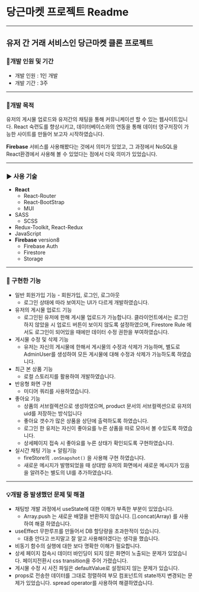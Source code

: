 # 당근마켓 프로젝트 Readme

---

## 유저 간 거래 서비스인 당근마켓 클론 프로젝트

### 🚩개발 인원 및 기간

- 개발 인원 : 1인 개발
- 개발 기간 : 3주

---

### 🌝개발 목적

 유저의 게시물 업로드와 유저간의 채팅을 통해 커뮤니케이션 할 수 있는 웹사이트입니다. React 숙련도를 향상시키고, 데이터베이스와의 연동을 통해 데이터 영구저장이 가능한 사이트를 만들어 보고자 시작하였습니다. 

**Firebase** 서비스를 사용해봤다는 것에서 의미가 있었고, 그 과정에서 NoSQL을 React환경에서 사용해 볼 수 있었다는 점에서 더욱 의미가 있었습니다.

---

### ▶️ 사용 기술

- **React**
    - React-Router
    - React-BootStrap
    - MUI
- SASS
    - SCSS
- Redux-Toolkit, React-Redux
- JavaScript
- **Firebase** version8
    - Firebase Auth
    - Firestore
    - Storage

---

### 🎯 구현한 기능

- 일반 회원가입 기능 - 회원가입, 로그인, 로그아웃
    - 로그인 상태에 따라 보여지는 UI가 다르게 개발하였습니다.
- 유저의 게시물 업로드 기능
    - 로그인된 유저에 한해 게시물 업로드가 가능합니다. 클라이언트에서는 로그인 하지 않았을 시 업로드 버튼이 보이지 않도록 설정하였으며, Firestore Rule 에서도 로그인이 되어있을 때에만 데이터 수정 권한을 부여하였습니다.
- 게시물 수정 및 삭제 기능
    - 유저는 자신의 게시물에 한해서 게시물의 수정과 삭제가 가능하며, 별도로 AdminUser를 생성하여 모든 게시물에 대해 수정과 삭제가 가능하도록 하였습니다.
- 최근 본 상품 기능
    - 로컬 스토리지를 활용하여 개발하였습니다.
- 반응형 화면 구현
    - 미디어 쿼리를 사용하였습니다.
- 좋아요 기능
    - 상품의 서브컬렉션으로 생성하였으며, product 문서의 서브컬렉션으로 유저의 uid를 저장하는 방식입니다
    - 좋아요 갯수가 많은 상품을 상단에 출력하도록 하였습니다.
    - 로그인 한 유저는 자신이 좋아요를 누른 상품을 따로 모아서 볼 수있도록 하였습니다.
    - 상세페이지 접속 시 좋아요를 누른 상태가 확인되도록 구현하였습니다.
- 실시간 채팅 기능 + 알림기능
    - fireStore의 `.onSnapshot()` 을 사용해 구현 하였습니다.
    - 새로운 메시지가 발행되었을 때 상대방 유저의 화면에서 새로운 메시지가 있음을 알려주는 별도의 UI를 추가하였습니다.

---

### 💡개발 중 발생했던 문제 및 해결

- 채팅방 개발 과정에서 useState에 대한 이해가 부족한 부분이 있었습니다.
    - Array.push 는 새로운 배열을 반환하지 않습니다. [].concat(Array) 를 사용하여 해결 하였습니다.
- useEffect 무한루프를 만들어서 DB 할당량을 초과한적이 있습니다.
    - 대충 안다고 쓰지말고 잘 알고 사용해야겠다는 생각을 했습니다.
- 비동기 함수의 실행에 대한 보다 명확한 이해가 필요합니다.
- 상세 페이지 접속시 데이터 바인딩이 되지 않은 화면이 노출되는 문제가 있었습니다. 페이지전환시 css transition을 주어 가렸습니다.
- 게시물 수정 시 사진 파일은 defaultValue로 설정되지 않는 문제가 있습니다.
- props로 전송한 데이터를 그대로 정렬하여 부모 컴포넌트의 state까지 변경되는 문제가 있었습니다. spread operator를 사용하여 해결하였습니다.